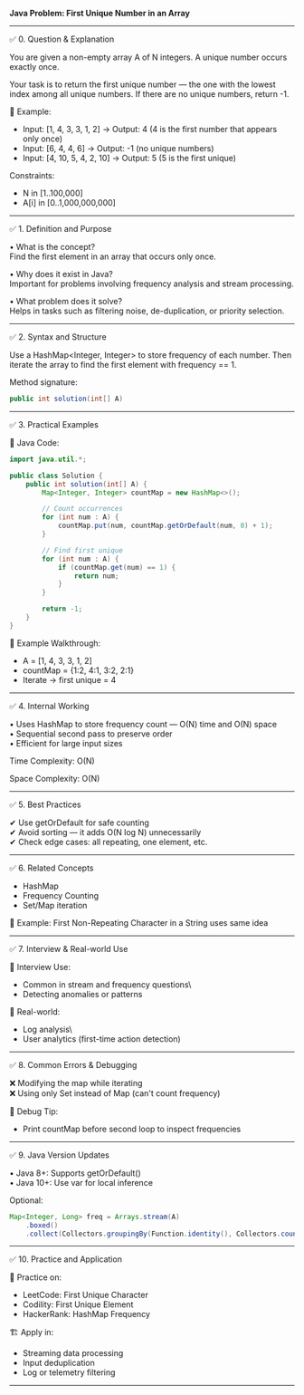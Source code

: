 **Java Problem: First Unique Number in an Array**

---

✅ 0. Question & Explanation

You are given a non-empty array A of N integers. A unique number occurs exactly once.

Your task is to return the first unique number — the one with the lowest index among all unique numbers. If there are no unique numbers, return -1.

🧠 Example:
- Input: [1, 4, 3, 3, 1, 2] → Output: 4 (4 is the first number that appears only once)
- Input: [6, 4, 4, 6] → Output: -1 (no unique numbers)
- Input: [4, 10, 5, 4, 2, 10] → Output: 5 (5 is the first unique)

Constraints:
- N in [1..100,000]
- A[i] in [0..1,000,000,000]

---

✅ 1. Definition and Purpose

• What is the concept?\
Find the first element in an array that occurs only once.

• Why does it exist in Java?\
Important for problems involving frequency analysis and stream processing.

• What problem does it solve?\
Helps in tasks such as filtering noise, de-duplication, or priority selection.

---

✅ 2. Syntax and Structure

Use a HashMap<Integer, Integer> to store frequency of each number.
Then iterate the array to find the first element with frequency == 1.

Method signature:
```java
public int solution(int[] A)
```

---

✅ 3. Practical Examples

🔹 Java Code:

```java
import java.util.*;

public class Solution {
    public int solution(int[] A) {
        Map<Integer, Integer> countMap = new HashMap<>();

        // Count occurrences
        for (int num : A) {
            countMap.put(num, countMap.getOrDefault(num, 0) + 1);
        }

        // Find first unique
        for (int num : A) {
            if (countMap.get(num) == 1) {
                return num;
            }
        }

        return -1;
    }
}
```

📌 Example Walkthrough:
- A = [1, 4, 3, 3, 1, 2]
- countMap = {1:2, 4:1, 3:2, 2:1}
- Iterate → first unique = 4

---

✅ 4. Internal Working

• Uses HashMap to store frequency count — O(N) time and O(N) space\
• Sequential second pass to preserve order\
• Efficient for large input sizes

Time Complexity: O(N)

Space Complexity: O(N)

---

✅ 5. Best Practices

✔ Use getOrDefault for safe counting\
✔ Avoid sorting — it adds O(N log N) unnecessarily\
✔ Check edge cases: all repeating, one element, etc.

---

✅ 6. Related Concepts

- HashMap
- Frequency Counting
- Set/Map iteration

🧠 Example: First Non-Repeating Character in a String uses same idea

---

✅ 7. Interview & Real-world Use

🧠 Interview Use:
- Common in stream and frequency questions\
- Detecting anomalies or patterns

🏢 Real-world:
- Log analysis\
- User analytics (first-time action detection)

---

✅ 8. Common Errors & Debugging

❌ Modifying the map while iterating\
❌ Using only Set instead of Map (can't count frequency)

🧪 Debug Tip:
- Print countMap before second loop to inspect frequencies

---

✅ 9. Java Version Updates

• Java 8+: Supports getOrDefault()\
• Java 10+: Use var for local inference

Optional:
```java
Map<Integer, Long> freq = Arrays.stream(A)
    .boxed()
    .collect(Collectors.groupingBy(Function.identity(), Collectors.counting()));
```

---

✅ 10. Practice and Application

📝 Practice on:
- LeetCode: First Unique Character
- Codility: First Unique Element
- HackerRank: HashMap Frequency

🏗 Apply in:
- Streaming data processing
- Input deduplication
- Log or telemetry filtering

---

